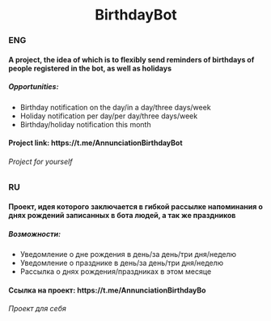<h1 align="center">BirthdayBot</h1>

<h3>ENG</h3>
<h4>A project, the idea of which is to flexibly send reminders of birthdays of people registered in the bot, as well as holidays</h4> 
<h5>Opportunities:</h5>
<ul>
  <li>Birthday notification on the day/in a day/three days/week</li>
  <li>Holiday notification per day/per day/three days/week</li>
  <li>Birthday/holiday notification this month</li>
</ul>

<h4>Project link: https://t.me/AnnunciationBirthdayBot</h4> 


<h6>Project for yourself</h6>


<h3>RU</h3>
<h4>Проект, идея которого заключается в гибкой рассылке напоминания о днях рождений записанных в бота людей, а так же праздников</h4>
<h5>Возможности:</h5>
<ul>
  <li>Уведомление о дне рождения в день/за день/три дня/неделю</li>
  <li>Уведомление о празднике в день/за день/три дня/неделю</li>
  <li>Рассылка о днях рождения/праздниках в этом месяце</li>
</ul>

<h4>Ссылка на проект: https://t.me/AnnunciationBirthdayBo</h4> 


<h6>Проект для себя</h6>
